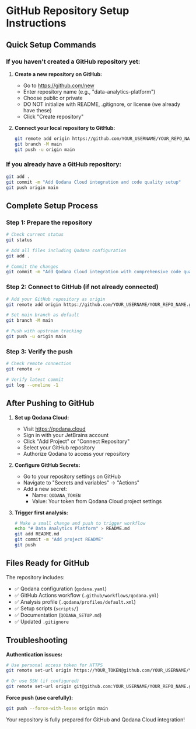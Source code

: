 # GitHub Repository Setup Instructions

## Quick Setup Commands

### If you haven't created a GitHub repository yet:

1. **Create a new repository on GitHub:**
   - Go to https://github.com/new
   - Enter repository name (e.g., "data-analytics-platform")
   - Choose public or private
   - DO NOT initialize with README, .gitignore, or license (we already have these)
   - Click "Create repository"

2. **Connect your local repository to GitHub:**
   ```bash
   git remote add origin https://github.com/YOUR_USERNAME/YOUR_REPO_NAME.git
   git branch -M main
   git push -u origin main
   ```

### If you already have a GitHub repository:

```bash
git add .
git commit -m "Add Qodana Cloud integration and code quality setup"
git push origin main
```

## Complete Setup Process

### Step 1: Prepare the repository
```bash
# Check current status
git status

# Add all files including Qodana configuration
git add .

# Commit the changes
git commit -m "Add Qodana Cloud integration with comprehensive code quality analysis"
```

### Step 2: Connect to GitHub (if not already connected)
```bash
# Add your GitHub repository as origin
git remote add origin https://github.com/YOUR_USERNAME/YOUR_REPO_NAME.git

# Set main branch as default
git branch -M main

# Push with upstream tracking
git push -u origin main
```

### Step 3: Verify the push
```bash
# Check remote connection
git remote -v

# Verify latest commit
git log --oneline -1
```

## After Pushing to GitHub

1. **Set up Qodana Cloud:**
   - Visit https://qodana.cloud
   - Sign in with your JetBrains account
   - Click "Add Project" or "Connect Repository"
   - Select your GitHub repository
   - Authorize Qodana to access your repository

2. **Configure GitHub Secrets:**
   - Go to your repository settings on GitHub
   - Navigate to "Secrets and variables" → "Actions"
   - Add a new secret:
     - Name: `QODANA_TOKEN`
     - Value: Your token from Qodana Cloud project settings

3. **Trigger first analysis:**
   ```bash
   # Make a small change and push to trigger workflow
   echo "# Data Analytics Platform" > README.md
   git add README.md
   git commit -m "Add project README"
   git push
   ```

## Files Ready for GitHub

The repository includes:
- ✅ Qodana configuration (`qodana.yaml`)
- ✅ GitHub Actions workflow (`.github/workflows/qodana.yml`)
- ✅ Analysis profile (`.qodana/profiles/default.xml`)
- ✅ Setup scripts (`scripts/`)
- ✅ Documentation (`QODANA_SETUP.md`)
- ✅ Updated `.gitignore`

## Troubleshooting

**Authentication issues:**
```bash
# Use personal access token for HTTPS
git remote set-url origin https://YOUR_TOKEN@github.com/YOUR_USERNAME/YOUR_REPO_NAME.git

# Or use SSH (if configured)
git remote set-url origin git@github.com:YOUR_USERNAME/YOUR_REPO_NAME.git
```

**Force push (use carefully):**
```bash
git push --force-with-lease origin main
```

Your repository is fully prepared for GitHub and Qodana Cloud integration!